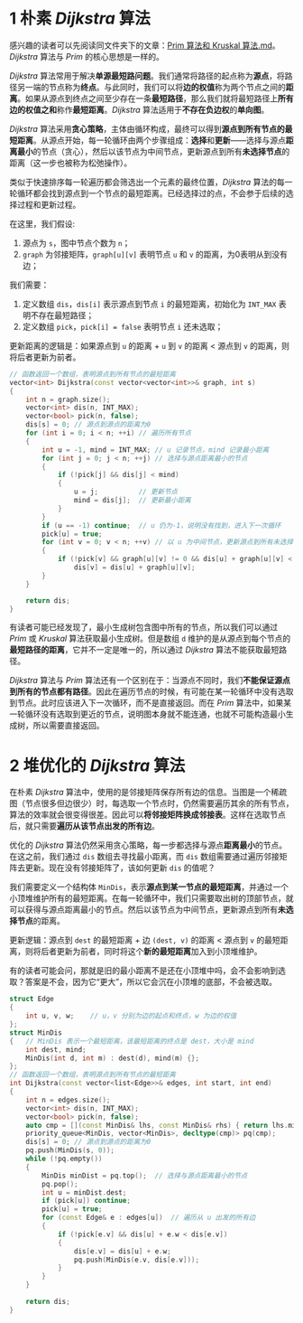 # 1 朴素 *Dijkstra* 算法

感兴趣的读者可以先阅读同文件夹下的文章：[Prim 算法和 Kruskal 算法.md](./Prim%20算法和%20Kruskal%20算法.md)。*Dijkstra* 算法与 *Prim* 的核心思想是一样的。

*Dijkstra* 算法常用于解决**单源最短路问题**。我们通常将路径的起点称为**源点**，将路径另一端的节点称为**终点**。与此同时，我们可以将**边的权值**称为两个节点之间的**距离**。如果从源点到终点之间至少存在一条**最短路径**，那么我们就将最短路径上**所有边的权值之和**称作**最短距离**。*Dijkstra* 算法适用于**不存在负边权**的**单向图**。

*Dijkstra* 算法采用**贪心策略**，主体由循环构成，最终可以得到**源点到所有节点的最短距离**。从源点开始，每一轮循环由两个步骤组成：**选择**和**更新**——选择与源点**距离最小**的节点（贪心），然后以该节点为中间节点，更新源点到所有**未选择节点**的距离（这一步也被称为松弛操作）。

类似于快速排序每一轮遍历都会筛选出一个元素的最终位置，*Dijkstra* 算法的每一轮循环都会找到源点到一个节点的最短距离。已经选择过的点，不会参于后续的选择过程和更新过程。

在这里，我们假设:
1. 源点为 `s`，图中节点个数为 `n`；
2. `graph` 为邻接矩阵，`graph[u][v]` 表明节点 `u` 和 `v` 的距离，为0表明从到没有边；

我们需要：
1. 定义数组 `dis`，`dis[i]` 表示源点到节点 `i` 的最短距离，初始化为 `INT_MAX` 表明不存在最短路径；
2. 定义数组 `pick`，`pick[i] = false` 表明节点 `i` 还未选取；

更新距离的逻辑是：如果源点到 `u` 的距离 + `u` 到 `v` 的距离 < 源点到 `v` 的距离，则将后者更新为前者。

```cpp
// 函数返回一个数组，表明源点到所有节点的最短距离
vector<int> Dijkstra(const vector<vector<int>>& graph, int s)
{
    int n = graph.size();
    vector<int> dis(n, INT_MAX);
    vector<bool> pick(n, false);
    dis[s] = 0; // 源点到源点的距离为0
    for (int i = 0; i < n; ++i) // 遍历所有节点
    {
        int u = -1, mind = INT_MAX; // u 记录节点，mind 记录最小距离
        for (int j = 0; j < n; ++j) // 选择与源点距离最小的节点
        {
            if (!pick[j] && dis[j] < mind)
            {
                u = j;          // 更新节点
                mind = dis[j];  // 更新最小距离
            }
        }
        if (u == -1) continue;  // u 仍为-1，说明没有找到，进入下一次循环
        pick[u] = true;
        for (int v = 0; v < n; ++v) // 以 u 为中间节点，更新源点到所有未选择节点的距离
        {   
            if (!pick[v] && graph[u][v] != 0 && dis[u] + graph[u][v] < dis[v])
                dis[v] = dis[u] + graph[u][v];
        }
    }

    return dis;
}
```

有读者可能已经发现了，最小生成树包含图中所有的节点，所以我们可以通过 *Prim* 或 *Kruskal* 算法获取最小生成树。但是数组 `d` 维护的是从源点到每个节点的**最短路径的距离**，它并不一定是唯一的，所以通过 *Dijkstra* 算法不能获取最短路径。

*Dijkstra* 算法与 *Prim* 算法还有一个区别在于：当源点不同时，我们**不能保证源点到所有的节点都有路径**。因此在遍历节点的时候，有可能在某一轮循环中没有选取到节点。此时应该进入下一次循环，而不是直接返回。而在 *Prim* 算法中，如果某一轮循环没有选取到更近的节点，说明图本身就不能连通，也就不可能构造最小生成树，所以需要直接返回。

# 2 堆优化的 *Dijkstra* 算法

在朴素 *Dijkstra* 算法中，使用的是邻接矩阵保存所有边的信息。当图是一个稀疏图（节点很多但边很少）时，每选取一个节点时，仍然需要遍历其余的所有节点，算法的效率就会很变得很差。因此可以**将邻接矩阵换成邻接表**。这样在选取节点后，就只需要**遍历从该节点出发的所有边**。

优化的 *Dijkstra* 算法仍然采用贪心策略，每一步都选择与源点**距离最小**的节点。在这之前，我们通过 `dis` 数组去寻找最小距离，而 `dis` 数组需要通过遍历邻接矩阵去更新。现在没有邻接矩阵了，该如何更新 `dis` 的值呢？

我们需要定义一个结构体 `MinDis`，表示**源点到某一节点的最短距离**，并通过一个小顶堆维护所有的最短距离。在每一轮循环中，我们只需要取出树的顶部节点，就可以获得与源点距离最小的节点。然后以该节点为中间节点，更新源点到所有**未选择节点**的距离。

更新逻辑：源点到 `dest` 的最短距离 + 边 `(dest, v)` 的距离 < 源点到 `v` 的最短距离，则将后者更新为前者，同时将这个**新的最短距离**加入到小顶堆维护。

有的读者可能会问，那就是旧的最小距离不是还在小顶堆中吗，会不会影响到选取？答案是不会，因为它“更大”，所以它会沉在小顶堆的底部，不会被选取。

```cpp
struct Edge
{
    int u, v, w;    // u，v 分别为边的起点和终点，w 为边的权值
};
struct MinDis
{   // MinDis 表示一个最短距离，该最短距离的终点是 dest，大小是 mind
    int dest, mind;
    MinDis(int d, int m) : dest(d), mind(m) {};
};
// 函数返回一个数组，表明源点到所有节点的最短距离
int Dijkstra(const vector<list<Edge>>& edges, int start, int end)
{
    int n = edges.size();
    vector<int> dis(n, INT_MAX);
    vector<bool> pick(n, false);
    auto cmp = [](const MinDis& lhs, const MinDis& rhs) { return lhs.mind > rhs.mind; };
    priority_queue<MinDis, vector<MinDis>, decltype(cmp)> pq(cmp);
    dis[s] = 0; // 源点到源点的距离为0
    pq.push(MinDis(s, 0));
    while (!pq.empty())
    {
        MinDis minDist = pq.top();  // 选择与源点距离最小的节点
        pq.pop();
        int u = minDist.dest;
        if (pick[u]) continue;
        pick[u] = true;
        for (const Edge& e : edges[u])  // 遍历从 u 出发的所有边
        {
            if (!pick[e.v] && dis[u] + e.w < dis[e.v])  
            {
                dis[e.v] = dis[u] + e.w;
                pq.push(MinDis(e.v, dis[e.v]));
            }
        }
    }
    
    return dis;
}
```
